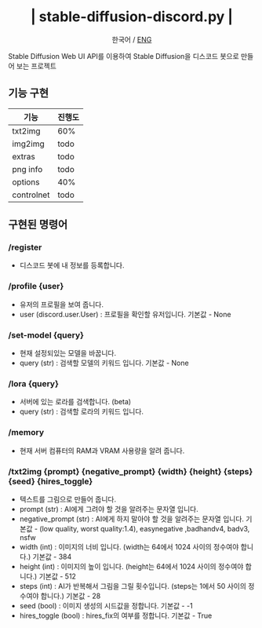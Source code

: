 <div align="center">
    <h1> | stable-diffusion-discord.py | </h1>
    <p>한국어 / <a href="https://github.com/quntnim/stable-diffusion-discord.py/blob/main/README-eng.md">ENG</a></p>
</div>

Stable Diffusion Web UI API를 이용하여 Stable Diffusion을 디스코드 봇으로 만들어 보는 프로젝트
## 기능 구현


| 기능 | 진행도 |
| --- | --- |
| txt2img | 60% |
| img2img | todo |
| extras | todo |
| png info | todo |
| options | 40% |
| controlnet | todo |

## 구현된 명령어

### /register

- 디스코드 봇에 내 정보를 등록합니다.

### /profile {user}

- 유저의 프로필을 보여 줍니다.
- user (discord.user.User) : 프로필을 확인할 유저입니다. 기본값 - None

### /set-model {query}

- 현재 설정되있는 모델을 바꿉니다.
- query (str) : 검색할 모델의 키워드 입니다. 기본값 - None

### /lora {query}

- 서버에 있는 로라를 검색합니다. (beta)
- query (str) : 검색할 로라의 키워드 입니다.

### /memory

- 현재 서버 컴퓨터의 RAM과 VRAM 사용량을 알려 줍니다.

### /txt2img {prompt} {negative_prompt} {width} {height} {steps} {seed} {hires_toggle}

- 텍스트를 그림으로 만들어 줍니다.
- prompt (str) : AI에게 그려야 할 것을 알려주는 문자열 입니다.
- negative_prompt (str) : AI에게 하지 말아야 할 것을 알려주는 문자열 입니다. 기본값 - (low quality, worst quality:1.4), easynegative ,badhandv4, badv3, nsfw
- width (int)  : 이미지의 너비 입니다. (width는 64에서 1024 사이의 정수여야 합니다.) 기본값 - 384
- height (int) : 이미지의 높이 입니다. (height는 64에서 1024 사이의 정수여야 합니다.) 기본값 - 512
- steps (int) : AI가 반복해서 그림을 그릴 횟수입니다. (steps는 1에서 50 사이의 정수여야 합니다.) 기본값 - 28
- seed (bool) : 이미지 생성의 시드값을 정합니다. 기본값 - -1
- hires_toggle (bool) : hires_fix의 여부를 정합니다. 기본값 - True